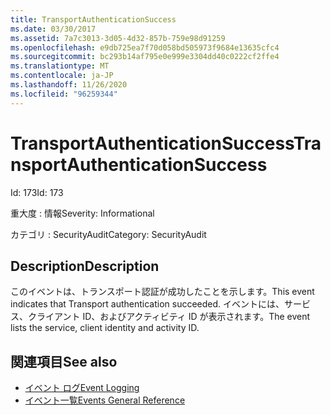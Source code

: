 ```yaml
---
title: TransportAuthenticationSuccess
ms.date: 03/30/2017
ms.assetid: 7a7c3013-3d05-4d32-857b-759e98d91259
ms.openlocfilehash: e9db725ea7f70d058bd505973f9684e13635cfc4
ms.sourcegitcommit: bc293b14af795e0e999e3304dd40c0222cf2ffe4
ms.translationtype: MT
ms.contentlocale: ja-JP
ms.lasthandoff: 11/26/2020
ms.locfileid: "96259344"
---
```

# <a name="transportauthenticationsuccess"></a><span data-ttu-id="16005-102">TransportAuthenticationSuccess</span><span class="sxs-lookup"><span data-stu-id="16005-102">TransportAuthenticationSuccess</span></span>

<span data-ttu-id="16005-103">Id: 173</span><span class="sxs-lookup"><span data-stu-id="16005-103">Id: 173</span></span>  
  
 <span data-ttu-id="16005-104">重大度 : 情報</span><span class="sxs-lookup"><span data-stu-id="16005-104">Severity: Informational</span></span>  
  
 <span data-ttu-id="16005-105">カテゴリ : SecurityAudit</span><span class="sxs-lookup"><span data-stu-id="16005-105">Category: SecurityAudit</span></span>  
  
## <a name="description"></a><span data-ttu-id="16005-106">Description</span><span class="sxs-lookup"><span data-stu-id="16005-106">Description</span></span>  

 <span data-ttu-id="16005-107">このイベントは、トランスポート認証が成功したことを示します。</span><span class="sxs-lookup"><span data-stu-id="16005-107">This event indicates that Transport authentication succeeded.</span></span> <span data-ttu-id="16005-108">イベントには、サービス、クライアント ID、およびアクティビティ ID が表示されます。</span><span class="sxs-lookup"><span data-stu-id="16005-108">The event lists the service, client identity and activity ID.</span></span>  
  
## <a name="see-also"></a><span data-ttu-id="16005-109">関連項目</span><span class="sxs-lookup"><span data-stu-id="16005-109">See also</span></span>

- [<span data-ttu-id="16005-110">イベント ログ</span><span class="sxs-lookup"><span data-stu-id="16005-110">Event Logging</span></span>](index.md)
- [<span data-ttu-id="16005-111">イベント一覧</span><span class="sxs-lookup"><span data-stu-id="16005-111">Events General Reference</span></span>](events-general-reference.md)
